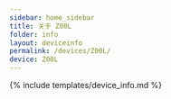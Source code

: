 ```yaml
---
sidebar: home_sidebar
title: 关于 Z00L
folder: info
layout: deviceinfo
permalink: /devices/Z00L/
device: Z00L
---
```

{% include templates/device_info.md %}
